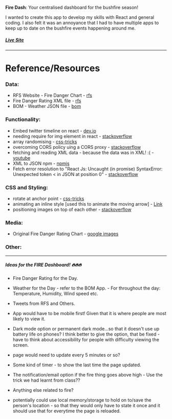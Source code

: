 **Fire Dash**: Your centralised dashboard for the bushfire season!

I wanted to create this app to develop my skills with React and general coding. I also felt it was an annoyance that I had to have multiple apps to keep up to date on the bushfire events happening around me.

##### [Live Site](https://iwishjames.github.io/fireDash/)
---

# Reference/Resources
### Data:
- RFS Website - Fire Danger Chart - [rfs](http://www.rfs.nsw.gov.au/fire-information/fdr-and-tobans?a=1421)
- Fire Danger Rating XML file - [rfs](http://www.rfs.nsw.gov.au/feeds/fdrToban.xml)
- BOM - Weather JSON file - [bom](http://reg.bom.gov.au/fwo/IDN60901/IDN60901.94757.json)


### Functionality:
- Embed twitter timeline on react - [dev.io](https://dev.to/heymarkkop/embed-twitter-widget-on-reactjs-1768)
- needing require for img element in react - [stackoverflow](https://stackoverflow.com/questions/34582405/react-wont-load-local-images)
- array randomising - [css-tricks](https://css-tricks.com/snippets/javascript/select-random-item-array/)
- overcoming CORS policy uing a CORS proxy - [stackoverflow](https://stackoverflow.com/questions/43262121/trying-to-use-fetch-and-pass-in-mode-no-cors)
- fetching and reading XML data - because the data was in XML! :( - [youtube](https://www.youtube.com/watch?v=MDAWie2Sicc)
- XML to JSON npm  - [npmjs](https://www.npmjs.com/package/xml2js)
- Fetch error resolution to  "React Js: Uncaught (in promise) SyntaxError: Unexpected token < in JSON at position 0" - [stackoverflow](https://stackoverflow.com/questions/37269808/react-js-uncaught-in-promise-syntaxerror-unexpected-token-in-json-at-posit)

### CSS and Styling:
- rotate at anchor point - [css-tricks](https://css-tricks.com/almanac/properties/t/transform-origin/)
- animating an inline style [used this to animate the moving arrow] - [Link](https://css-tricks.com/animate-to-an-inline-style/)
- positioning images on top of each other - [stackoverflow](https://stackoverflow.com/questions/48474/how-do-i-position-one-image-on-top-of-another-in-html)

### Media:
- Original Fire Danger Rating Chart - [google images](http://dmiq0kz125zbt.cloudfront.net/images/12487.png)


### Other:

---

##### Ideas for the FIRE Dashboard! 🔥🔥🔥

- Fire Danger Rating for the Day.
- Weather for the Day - refer to the BOM App. - For throughout the day: Temperature, Humidity, Wind speed etc.
- Tweets from RFS and Others.
- App would have to be mobile first! Given that it is where people are most likely to view it.
- Dark mode option or permanent dark mode...so that it doesn't use up battery life on phones? I think better to give the option, that be fixed - have to think about accessibility for people with difficulty viewing the screen.
- page would need to update every 5 minutes or so?
- Some kind of timer - to show the last time the page updated.
- The notification/email option if the fire thing goes above high - Use the trick we had learnt from class??

- Anything else related to fire?




- potentially could use local memory/storage to hold on to/save the person's location - so that they would only have to state it once and it should use that for everytime the page is reloaded.
